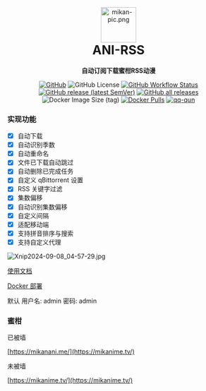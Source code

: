 <div align="center">
<img alt="mikan-pic.png" height="80" src="https://github.com/wushuo894/ani-rss/raw/master/image/mikan-pic.png"/>
<h1 align="center" style="margin-top: 0">ANI-RSS</h1>
<p align="center"><strong>自动订阅下载蜜柑RSS动漫</strong></p>


[![GitHub](https://img.shields.io/badge/-GitHub-181717?logo=github)](https://github.com/wushuo894/ani-rss)
![GitHub License](https://img.shields.io/github/license/wushuo894/ani-rss)
[![GitHub Workflow Status](https://img.shields.io/github/actions/workflow/status/wushuo894/ani-rss/maven.yml?branch=master)](https://github.com/wushuo894/ani-rss/actions/workflows/maven.yml)
[![GitHub release (latest SemVer)](https://img.shields.io/github/v/release/wushuo894/ani-rss?color=blue&label=download&sort=semver)](https://github.com/wushuo894/ani-rss/releases/latest)
[![GitHub all releases](https://img.shields.io/github/downloads/wushuo894/ani-rss/total?color=blue&label=github%20downloads)](https://github.com/wushuo894/ani-rss/releases)
![Docker Image Size (tag)](https://img.shields.io/docker/image-size/wushuo894/ani-rss/latest)
[![Docker Pulls](https://img.shields.io/docker/pulls/wushuo894/ani-rss)](https://hub.docker.com/r/wushuo894/ani-rss)
[![qq-qun](https://img.shields.io/static/v1?label=QQ%E7%BE%A4&message=171563627&color=blue)](http://qm.qq.com/cgi-bin/qm/qr?_wv=1027&k=_EKAkxs6Ld4fWcMNAbUQzcp4tv20vjVH&authKey=KG3GAsZfKQosbAWkks%2FbEj0LCGwxoeLJ3DTU0loHkGdHLqHYgJNv3%2BmSERmYt47b&noverify=0&group_code=171563627)

</div>



### 实现功能

- [x] 自动下载
- [x] 自动识别季数
- [x] 自动重命名
- [x] 文件已下载自动跳过
- [x] 自动删除已完成任务
- [x] 自定义 qBittorrent 设置
- [x] RSS 关键字过滤
- [x] 集数偏移
- [x] 自动识别集数偏移
- [x] 自定义间隔
- [x] 适配移动端
- [x] 支持拼音排序与搜索
- [x] 支持自定义代理

![Xnip2024-09-08_04-57-29.jpg](https://github.com/wushuo894/ani-rss/raw/master/image/Xnip2024-09-08_04-57-29.jpg)



[使用文档](DOCS.md)

[Docker 部署](DOCKER.md)

默认 用户名: admin 密码: admin

### 蜜柑

已被墙

[https://mikanani.me/](https://mikanime.tv/)

未被墙

[https://mikanime.tv/](https://mikanime.tv/)

